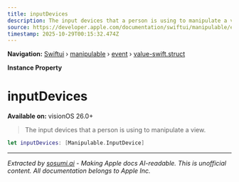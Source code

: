 ```yaml
---
title: inputDevices
description: The input devices that a person is using to manipulate a view.
source: https://developer.apple.com/documentation/swiftui/manipulable/event/value-swift.struct/inputdevices
timestamp: 2025-10-29T00:15:32.474Z
---
```


**Navigation:** [Swiftui](/documentation/swiftui) › [manipulable](/documentation/swiftui/manipulable) › [event](/documentation/swiftui/manipulable/event) › [value-swift.struct](/documentation/swiftui/manipulable/event/value-swift.struct)

**Instance Property**

# inputDevices

**Available on:** visionOS 26.0+

> The input devices that a person is using to manipulate a view.

```swift
let inputDevices: [Manipulable.InputDevice]
```

---

*Extracted by [sosumi.ai](https://sosumi.ai) - Making Apple docs AI-readable.*
*This is unofficial content. All documentation belongs to Apple Inc.*
